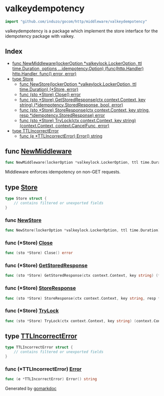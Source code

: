 <!-- Code generated by gomarkdoc. DO NOT EDIT -->

# valkeydempotency

```go
import "github.com/induzo/gocom/http/middleware/valkeydempotency"
```

valkeydempotency is a package which implement the store interface for the idempotency package with valkey.

## Index

- [func NewMiddleware\(lockerOption \*valkeylock.LockerOption, ttl time.Duration, options ...idempotency.Option\) \(func\(http.Handler\) http.Handler, func\(\) error, error\)](<#NewMiddleware>)
- [type Store](<#Store>)
  - [func NewStore\(lockerOption \*valkeylock.LockerOption, ttl time.Duration\) \(\*Store, error\)](<#NewStore>)
  - [func \(sto \*Store\) Close\(\) error](<#Store.Close>)
  - [func \(sto \*Store\) GetStoredResponse\(ctx context.Context, key string\) \(\*idempotency.StoredResponse, bool, error\)](<#Store.GetStoredResponse>)
  - [func \(sto \*Store\) StoreResponse\(ctx context.Context, key string, resp \*idempotency.StoredResponse\) error](<#Store.StoreResponse>)
  - [func \(sto \*Store\) TryLock\(ctx context.Context, key string\) \(context.Context, context.CancelFunc, error\)](<#Store.TryLock>)
- [type TTLIncorrectError](<#TTLIncorrectError>)
  - [func \(e \*TTLIncorrectError\) Error\(\) string](<#TTLIncorrectError.Error>)


<a name="NewMiddleware"></a>
## func [NewMiddleware](<https://github.com/induzo/gocom/blob/main/http/middleware/valkeydempotency/middleware.go#L14-L18>)

```go
func NewMiddleware(lockerOption *valkeylock.LockerOption, ttl time.Duration, options ...idempotency.Option) (func(http.Handler) http.Handler, func() error, error)
```

Middleware enforces idempotency on non\-GET requests.

<a name="Store"></a>
## type [Store](<https://github.com/induzo/gocom/blob/main/http/middleware/valkeydempotency/store.go#L24-L28>)



```go
type Store struct {
    // contains filtered or unexported fields
}
```

<a name="NewStore"></a>
### func [NewStore](<https://github.com/induzo/gocom/blob/main/http/middleware/valkeydempotency/store.go#L44>)

```go
func NewStore(lockerOption *valkeylock.LockerOption, ttl time.Duration) (*Store, error)
```



<a name="Store.Close"></a>
### func \(\*Store\) [Close](<https://github.com/induzo/gocom/blob/main/http/middleware/valkeydempotency/store.go#L30>)

```go
func (sto *Store) Close() error
```



<a name="Store.GetStoredResponse"></a>
### func \(\*Store\) [GetStoredResponse](<https://github.com/induzo/gocom/blob/main/http/middleware/valkeydempotency/store.go#L102-L105>)

```go
func (sto *Store) GetStoredResponse(ctx context.Context, key string) (*idempotency.StoredResponse, bool, error)
```



<a name="Store.StoreResponse"></a>
### func \(\*Store\) [StoreResponse](<https://github.com/induzo/gocom/blob/main/http/middleware/valkeydempotency/store.go#L76-L80>)

```go
func (sto *Store) StoreResponse(ctx context.Context, key string, resp *idempotency.StoredResponse) error
```



<a name="Store.TryLock"></a>
### func \(\*Store\) [TryLock](<https://github.com/induzo/gocom/blob/main/http/middleware/valkeydempotency/store.go#L64-L67>)

```go
func (sto *Store) TryLock(ctx context.Context, key string) (context.Context, context.CancelFunc, error)
```



<a name="TTLIncorrectError"></a>
## type [TTLIncorrectError](<https://github.com/induzo/gocom/blob/main/http/middleware/valkeydempotency/store.go#L36-L38>)



```go
type TTLIncorrectError struct {
    // contains filtered or unexported fields
}
```

<a name="TTLIncorrectError.Error"></a>
### func \(\*TTLIncorrectError\) [Error](<https://github.com/induzo/gocom/blob/main/http/middleware/valkeydempotency/store.go#L40>)

```go
func (e *TTLIncorrectError) Error() string
```



Generated by [gomarkdoc](<https://github.com/princjef/gomarkdoc>)
